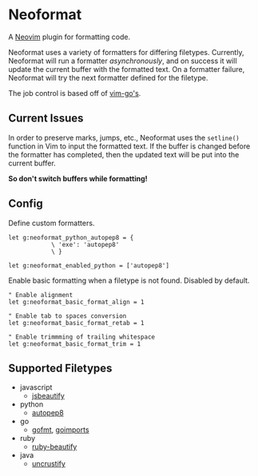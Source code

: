 # Neoformat

A [Neovim](https://neovim.io) plugin for formatting code.

Neoformat uses a variety of formatters for differing filetypes. Currently, Neoformat
will run a formatter *asynchronously*, and on success it will update the current
buffer with the formatted text. On a formatter failure, Neoformat will try the next
formatter defined for the filetype.

The job control is based off of [vim-go's](https://github.com/fatih/vim-go).

## Current Issues

In order to preserve marks, jumps, etc., Neoformat uses the `setline()` function in Vim to
input the formatted text. If the buffer is changed before the formatter has completed,
then the updated text will be put into the current buffer.

**So don't switch buffers while formatting!**

## Config

Define custom formatters.

```vimscript
let g:neoformat_python_autopep8 = {
            \ 'exe': 'autopep8'
            \ }

let g:neoformat_enabled_python = ['autopep8']
```

Enable basic formatting when a filetype is not found. Disabled by default.

```vimscript
" Enable alignment
let g:neoformat_basic_format_align = 1

" Enable tab to spaces conversion
let g:neoformat_basic_format_retab = 1

" Enable trimmming of trailing whitespace
let g:neoformat_basic_format_trim = 1
```

## Supported Filetypes

- javascript
  - [jsbeautify](https://github.com/beautify-web/js-beautify)
- python
  - [autopep8](https://github.com/hhatto/autopep8)
- go
  - [gofmt](https://golang.org/cmd/gofmt/), [goimports](https://godoc.org/golang.org/x/tools/cmd/goimports)
- ruby
  - [ruby-beautify](https://github.com/erniebrodeur/ruby-beautify)
- java
  - [uncrustify](http://uncrustify.sourceforge.net)
